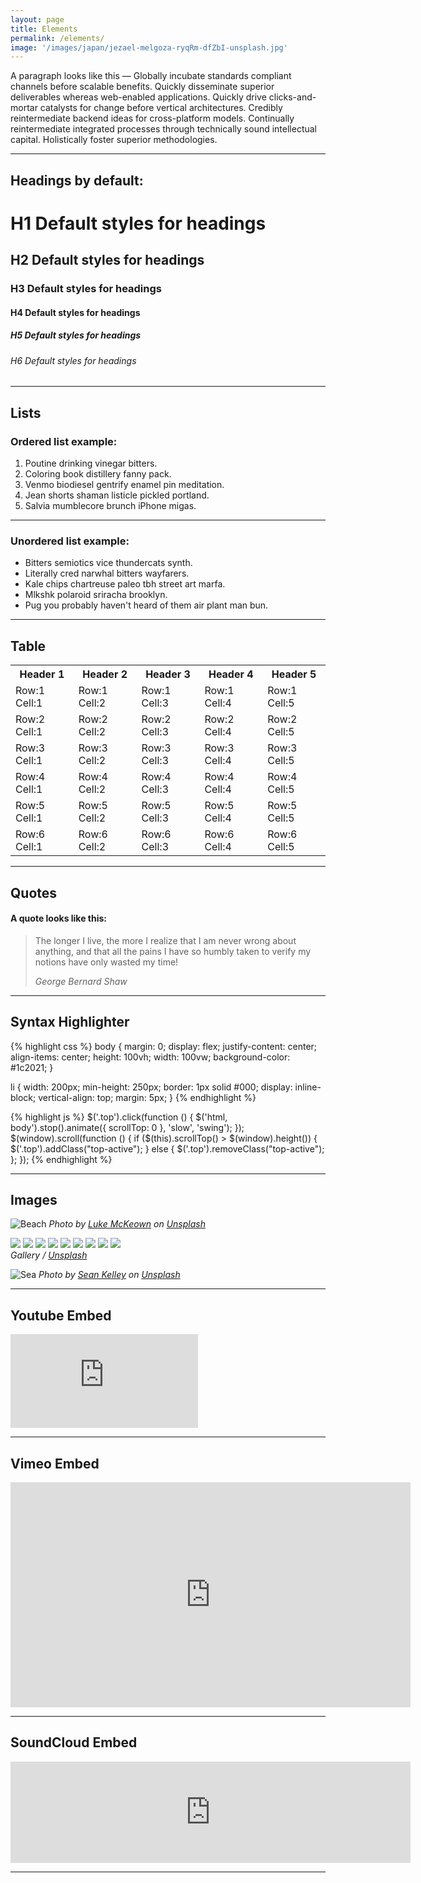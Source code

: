 ```yaml
---
layout: page
title: Elements
permalink: /elements/
image: '/images/japan/jezael-melgoza-ryqRm-dfZbI-unsplash.jpg'
---
```


A paragraph looks like this — Globally incubate standards compliant channels before scalable benefits. Quickly disseminate superior deliverables whereas web-enabled applications. Quickly drive clicks-and-mortar catalysts for change before vertical architectures. Credibly reintermediate backend ideas for cross-platform models. Continually reintermediate integrated processes through technically sound intellectual capital. Holistically foster superior methodologies.

***

## Headings by default:

# H1 Default styles for headings
## H2 Default styles for headings
### H3 Default styles for headings
#### H4 Default styles for headings
##### H5 Default styles for headings
###### H6 Default styles for headings

***

## Lists

### Ordered list example:

1. Poutine drinking vinegar bitters.
2. Coloring book distillery fanny pack.
3. Venmo biodiesel gentrify enamel pin meditation.
4. Jean shorts shaman listicle pickled portland.
5. Salvia mumblecore brunch iPhone migas.

***

### Unordered list example:

* Bitters semiotics vice thundercats synth.
* Literally cred narwhal bitters wayfarers.
* Kale chips chartreuse paleo tbh street art marfa.
* Mlkshk polaroid sriracha brooklyn.
* Pug you probably haven't heard of them air plant man bun.

***

## Table

<div class="table-container">
  <table>
    <tr><th>Header 1</th><th>Header 2</th><th>Header 3</th><th>Header 4</th><th>Header 5</th></tr>
    <tr><td>Row:1 Cell:1</td><td>Row:1 Cell:2</td><td>Row:1 Cell:3</td><td>Row:1 Cell:4</td><td>Row:1 Cell:5</td></tr>
    <tr><td>Row:2 Cell:1</td><td>Row:2 Cell:2</td><td>Row:2 Cell:3</td><td>Row:2 Cell:4</td><td>Row:2 Cell:5</td></tr>
    <tr><td>Row:3 Cell:1</td><td>Row:3 Cell:2</td><td>Row:3 Cell:3</td><td>Row:3 Cell:4</td><td>Row:3 Cell:5</td></tr>
    <tr><td>Row:4 Cell:1</td><td>Row:4 Cell:2</td><td>Row:4 Cell:3</td><td>Row:4 Cell:4</td><td>Row:4 Cell:5</td></tr>
    <tr><td>Row:5 Cell:1</td><td>Row:5 Cell:2</td><td>Row:5 Cell:3</td><td>Row:5 Cell:4</td><td>Row:5 Cell:5</td></tr>
    <tr><td>Row:6 Cell:1</td><td>Row:6 Cell:2</td><td>Row:6 Cell:3</td><td>Row:6 Cell:4</td><td>Row:6 Cell:5</td></tr>
  </table>
</div>

***

## Quotes

#### A quote looks like this:

> The longer I live, the more I realize that I am never wrong about anything, and that all the pains I have so humbly taken to verify my notions have only wasted my time!
>
> <cite>George Bernard Shaw</cite>

***



## Syntax Highlighter

{% highlight css %}
body {
  margin: 0;
  display: flex;
  justify-content: center;
  align-items: center;
  height: 100vh;
  width: 100vw;
  background-color: #1c2021;
}

li {
  width: 200px;
  min-height: 250px;
  border: 1px solid #000;
  display: inline-block;
  vertical-align: top;
  margin: 5px;
}
{% endhighlight %}

{% highlight js %}
  $('.top').click(function () {
    $('html, body').stop().animate({ scrollTop: 0 }, 'slow', 'swing');
  });
  $(window).scroll(function () {
    if ($(this).scrollTop() > $(window).height()) {
      $('.top').addClass("top-active");
    } else {
      $('.top').removeClass("top-active");
    };
  });
{% endhighlight %}

***

## Images

![Beach]({{site.baseurl}}/images/japan/jezael-melgoza-ryqRm-dfZbI-unsplash.jpg#wide)
*Photo by [Luke McKeown](https://unsplash.com/photos/nlyWZtWTzCo) on [Unsplash](https://unsplash.com/)*

<div class="gallery-box">
  <div class="gallery">
      <img src="https://i0.wp.com/tangerina.netlify.app/images/japan/alex-knight-5-GNa303REg-unsplash.jpg">
      <img src="https://i0.wp.com/tangerina.netlify.app/images/japan/hakan-nural-8l8gQsG4c-E-unsplash.jpg">
      <img src="https://i0.wp.com/tangerina.netlify.app/images/japan/hama-haki-3TDaQc4930s-unsplash.jpg">
      <img src="https://i0.wp.com/tangerina.netlify.app/images/japan/jase-bloor-oCZHIa1D4EU-unsplash.jpg">
      <img src="https://i0.wp.com/tangerina.netlify.app/images/japan/jezael-melgoza-alY6_OpdwRQ-unsplash.jpg">
      <img src="https://i0.wp.com/tangerina.netlify.app/images/japan/jezael-melgoza-ryqRm-dfZbI-unsplash.jpg">
      <img src="https://i0.wp.com/tangerina.netlify.app/images/japan/redd-f-Bxzrd0p6yOM-unsplash.jpg">
      <img src="https://i0.wp.com/tangerina.netlify.app/images/japan/su-san-lee-E_eWwM29wfU-unsplash.jpg">
      <img src="https://i0.wp.com/tangerina.netlify.app/images/japan/susann-schuster-umHsjqIJyK4-unsplash.jpg">
  </div>
  <em>Gallery / <a href="https://unsplash.com/" target="_blank">Unsplash</a></em>
</div>

![Sea]({{site.baseurl}}/images/japan/jezael-melgoza-ryqRm-dfZbI-unsplash.jpg)
*Photo by [Sean Kelley](https://unsplash.com/photos/aQ5MBh_mfcc) on [Unsplash](https://unsplash.com/)*

***

## Youtube Embed

<p><iframe src="https://www.youtube.com/embed/DrvE393d7n0?list=RDDrvE393d7n0&index=1" loading="lazy" frameborder="0" allowfullscreen></iframe></p>

***

## Vimeo Embed

<p><iframe src="https://player.vimeo.com/video/87008050?title=0&byline=0" loading="lazy" width="640" height="360" frameborder="0" allowfullscreen></iframe></p>

***

## SoundCloud Embed

<p><iframe src="https://w.soundcloud.com/player/?url=https%3A//api.soundcloud.com/tracks/1670703375&color=%23ff5500&auto_play=false&hide_related=false&show_comments=true&show_user=true&show_reposts=false&show_teaser=true" loading="lazy" width="640" height="162" frameborder="0" allowfullscreen></iframe></p>

***
